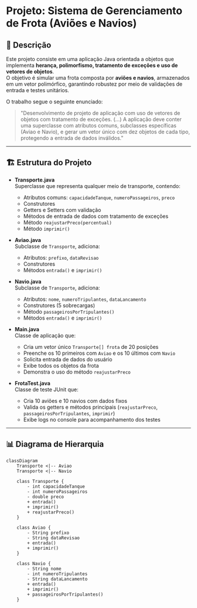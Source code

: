 # Projeto: Sistema de Gerenciamento de Frota (Aviões e Navios)

## 📌 Descrição
Este projeto consiste em uma aplicação Java orientada a objetos que implementa **herança, polimorfismo, tratamento de exceções e uso de vetores de objetos**.  
O objetivo é simular uma frota composta por **aviões e navios**, armazenados em um vetor polimórfico, garantindo robustez por meio de validações de entrada e testes unitários.

O trabalho segue o seguinte enunciado:
> "Desenvolvimento de projeto de aplicação com uso de vetores de objetos com tratamento de exceções. (...) A aplicação deve conter uma superclasse com atributos comuns, subclasses específicas (Aviao e Navio), e gerar um vetor único com dez objetos de cada tipo, protegendo a entrada de dados inválidos."

---

## 🏗 Estrutura do Projeto

- **Transporte.java**  
  Superclasse que representa qualquer meio de transporte, contendo:
  - Atributos comuns: `capacidadeTanque`, `numeroPassageiros`, `preco`
  - Construtores
  - Getters e Setters com validação
  - Métodos de entrada de dados com tratamento de exceções
  - Método `reajustarPreco(percentual)`  
  - Método `imprimir()`

- **Aviao.java**  
  Subclasse de `Transporte`, adiciona:
  - Atributos: `prefixo`, `dataRevisao`
  - Construtores
  - Métodos `entrada()` e `imprimir()`

- **Navio.java**  
  Subclasse de `Transporte`, adiciona:
  - Atributos: `nome`, `numeroTripulantes`, `dataLancamento`
  - Construtores (5 sobrecargas)
  - Método `passageirosPorTripulantes()`
  - Métodos `entrada()` e `imprimir()`

- **Main.java**  
  Classe de aplicação que:
  - Cria um vetor único `Transporte[] frota` de 20 posições
  - Preenche os 10 primeiros com `Aviao` e os 10 últimos com `Navio`
  - Solicita entrada de dados do usuário
  - Exibe todos os objetos da frota
  - Demonstra o uso do método `reajustarPreco`

- **FrotaTest.java**  
  Classe de teste JUnit que:
  - Cria 10 aviões e 10 navios com dados fixos
  - Valida os getters e métodos principais (`reajustarPreco`, `passageirosPorTripulantes`, `imprimir`)
  - Exibe logs no console para acompanhamento dos testes

---

## 📊 Diagrama de Hierarquia

```mermaid
classDiagram
    Transporte <|-- Aviao
    Transporte <|-- Navio

    class Transporte {
        - int capacidadeTanque
        - int numeroPassageiros
        - double preco
        + entrada()
        + imprimir()
        + reajustarPreco()
    }

    class Aviao {
        - String prefixo
        - String dataRevisao
        + entrada()
        + imprimir()
    }

    class Navio {
        - String nome
        - int numeroTripulantes
        - String dataLancamento
        + entrada()
        + imprimir()
        + passageirosPorTripulantes()
    }
